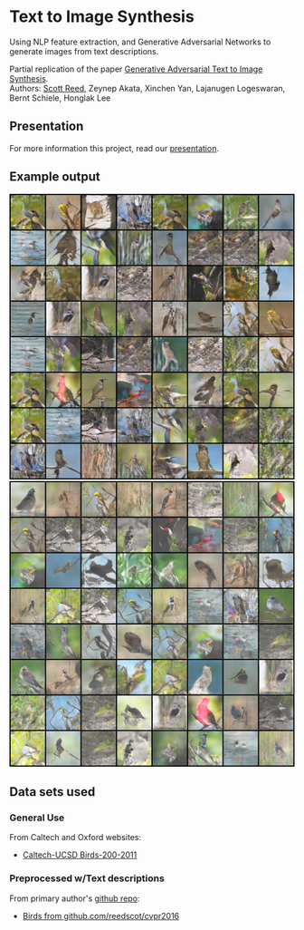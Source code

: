 # Text to Image Synthesis

Using NLP feature extraction, and Generative Adversarial Networks to generate images from text descriptions.  

Partial replication of the paper [Generative Adversarial Text to Image Synthesis](https://arxiv.org/pdf/1605.05396.pdf).  
Authors: [Scott Reed](https://github.com/reedscot), Zeynep Akata, Xinchen Yan, Lajanugen Logeswaran, Bernt Schiele, Honglak Lee  

## Presentation

For more information this project, read our [presentation](https://github.com/spencer-hann/Text_to_Image_Synthesis/README.pdf).

## Example output

![](https://github.com/spencer-hann/Text_to_Image_Synthesis/blob/master/exp3/fake_samples_epoch_598.png)
![](https://github.com/spencer-hann/Text_to_Image_Synthesis/blob/master/exp3/fake_samples_epoch_599.png)

## Data sets used

### General Use  

From Caltech and Oxford websites:
 * [Caltech-UCSD Birds-200-2011](http://www.vision.caltech.edu/visipedia/CUB-200-2011.html)  
 
### Preprocessed w/Text descriptions  

From primary author's [github repo](https://github.com/reedscot/icml2016):
 * [Birds from github.com/reedscot/cvpr2016](https://drive.google.com/file/d/0B0ywwgffWnLLZW9uVHNjb2JmNlE/view)
